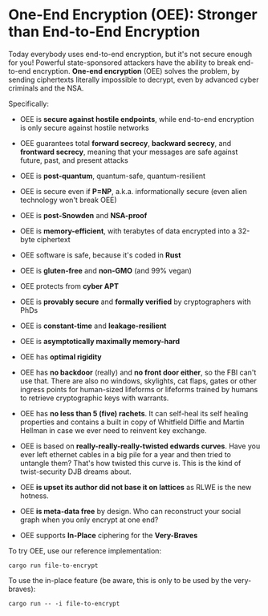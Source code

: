 # One-End Encryption (OEE): Stronger than End-to-End Encryption

Today everybody uses end-to-end encryption, but it's not secure enough
for you! Powerful state-sponsored attackers have the ability to break
end-to-end encryption. **One-end encryption** (OEE) solves the problem, by
sending ciphertexts literally impossible to decrypt, even by advanced
cyber criminals and the NSA.

Specifically:

* OEE is **secure against hostile endpoints**, while end-to-end encryption
  is only secure against hostile networks

* OEE guarantees total **forward secrecy**, **backward secrecy**, and **frontward
  secrecy**, meaning that your messages are safe against future, past, and
  present attacks

* OEE is **post-quantum**, quantum-safe, quantum-resilient 

* OEE is secure even if **P=NP**, a.k.a. informationally secure (even
  alien technology won't break OEE)

* OEE is **post-Snowden** and **NSA-proof**

* OEE is **memory-efficient**, with terabytes of data encrypted into a
  32-byte ciphertext

* OEE software is safe, because it's coded in **Rust**

* OEE is **gluten-free** and **non-GMO** (and 99% vegan)

* OEE protects from **cyber APT**

* OEE is **provably secure** and **formally verified** by cryptographers
  with PhDs

* OEE is **constant-time** and **leakage-resilient**

* OEE is **asymptotically maximally memory-hard**

* OEE has **optimal rigidity**

* OEE has **no backdoor** (really) and **no front door either**, so the FBI can't use that. 
  There are also no windows, skylights, cat flaps, gates or other ingress points for human-sized 
  lifeforms or lifeforms trained by humans to retrieve cryptographic keys with warrants.

* OEE has **no less than 5 (five) rachets**. It can self-heal its self healing properties 
  and contains a built in copy of Whitfield Diffie and Martin Hellman in case we ever need to 
  reinvent key exchange.

* OEE is based on **really-really-really-twisted edwards curves**. Have you ever left ethernet cables 
  in a big pile for a year and then tried to untangle them? That's how twisted this curve is. 
  This is the kind of twist-security DJB dreams about.

* OEE **is upset its author did not base it on lattices** as RLWE is the new hotness.

* OEE **is meta-data free** by design. Who can reconstruct your social graph when you only 
encrypt at one end?

* OEE supports **In-Place** ciphering for the **Very-Braves**

To try OEE, use our reference implementation:

```
cargo run file-to-encrypt
```

To use the in-place feature (be aware, this is only to be used by the very-braves):

```
cargo run -- -i file-to-encrypt
```
